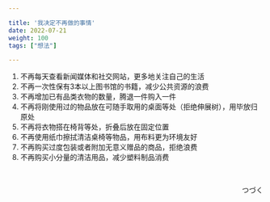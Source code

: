 ```yaml
---

title: '我决定不再做的事情'
date: 2022-07-21
weight: 100
tags: ["想法"]

---
```


1. 不再每天查看新闻媒体和社交网站，更多地关注自己的生活
3. 不再一次性保有3本以上图书馆的书籍，减少公共资源的浪费
4. 不再增加已有品类衣物的数量，腾退一件购入一件
5. 不再将刚使用过的物品放在可随手取用的桌面等处（拒绝伸展树），用毕放归原处
6. 不再将衣物搭在椅背等处，折叠后放在固定位置
7. 不再使用纸巾擦拭清洁桌椅等物品，用布料更为环境友好
8. 不再购买过度包装或者附加无意义赠品的商品，拒绝浪费
9. 不再购买小分量的清洁用品，减少塑料制品消费
<br>
<p align = "right"> つづく</p>
